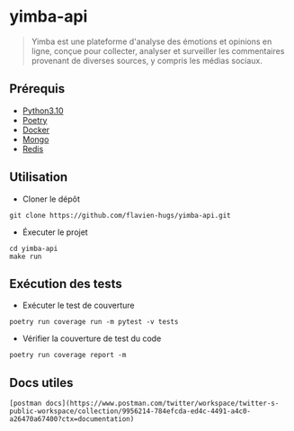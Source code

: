 # yimba-api
> Yimba est une plateforme d'analyse des émotions et opinions en ligne, conçue pour collecter, analyser et surveiller les commentaires provenant de diverses sources, y compris les médias sociaux.

## Prérequis

* [Python3.10](https://python.org)
* [Poetry](https://python-poetry.org)
* [Docker](https://docker.com)
* [Mongo](https://mongodb.com)
* [Redis](https://redis.io)

## Utilisation

- Cloner le dépôt
```shell
git clone https://github.com/flavien-hugs/yimba-api.git
```
- Éxecuter le projet
```shell
cd yimba-api
make run
```

## Exécution des tests

- Exécuter le test de couverture
```shell
poetry run coverage run -m pytest -v tests
```

- Vérifier la couverture de test du code
```shell
poetry run coverage report -m
```
## Docs utiles
```shell
[postman docs](https://www.postman.com/twitter/workspace/twitter-s-public-workspace/collection/9956214-784efcda-ed4c-4491-a4c0-a26470a67400?ctx=documentation)
```

